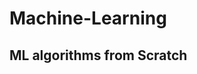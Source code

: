 # Machine-Learning
## ML algorithms from Scratch


``` Principal Component Analysis
``` 
```Linear Discriminant Analysis from scratch and using Sklearn
```
``` PCA vs LDA
``` 
```Linear Regression from scratch and using Sklearn
```
``` Logistic Regression
``` 
```Neural Networks for linear regression using Gradient Descent
```
``` Neural Networks for Binary Classification using Gradient Descent with Leave-one-out cross-validation(LOOCV)
```
